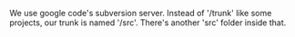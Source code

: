 We use google code's subversion server. Instead of '/trunk' like some projects, our trunk is named '/src'. There's another 'src' folder inside that.
